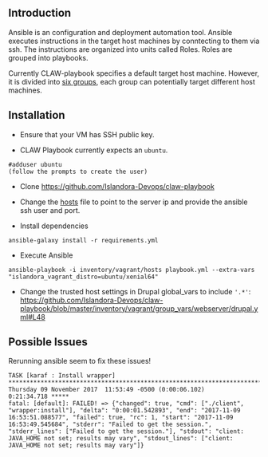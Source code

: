 ## Introduction
Ansible is an configuration and deployment automation tool.  Ansible executes instructions in the target host machines by conntecting to them via ssh.  The instructions are organized into units called Roles.  Roles are grouped into playbooks.

Currently CLAW-playbook specifies a default target host machine.  However, it is divided into [six groups](https://github.com/Islandora-Devops/claw-playbook/blob/master/inventory/vagrant/hosts), each group can potentially target different host machines.  


## Installation
* Ensure that your VM has SSH public key.  

* CLAW Playbook currently expects an `ubuntu`.  

```
#adduser ubuntu
(follow the prompts to create the user)
```
* Clone https://github.com/Islandora-Devops/claw-playbook
* Change the [hosts](https://github.com/Islandora-Devops/claw-playbook/blob/master/inventory/vagrant/hosts) file to point to the server ip and provide the ansible ssh user and port.  

* Install dependencies
```
ansible-galaxy install -r requirements.yml
```
* Execute Ansible
```
ansible-playbook -i inventory/vagrant/hosts playbook.yml --extra-vars "islandora_vagrant_distro=ubuntu/xenial64"
```

* Change the trusted host settings in Drupal global_vars to include `'.*'`: https://github.com/Islandora-Devops/claw-playbook/blob/master/inventory/vagrant/group_vars/webserver/drupal.yml#L48


## Possible Issues
Rerunning ansible seem to fix these issues!

```
TASK [karaf : Install wrapper] ***************************************************************************************************************************************
Thursday 09 November 2017  11:53:49 -0500 (0:00:06.102)       0:21:34.718 ***** 
fatal: [default]: FAILED! => {"changed": true, "cmd": ["./client", "wrapper:install"], "delta": "0:00:01.542893", "end": "2017-11-09 16:53:51.088577", "failed": true, "rc": 1, "start": "2017-11-09 16:53:49.545684", "stderr": "Failed to get the session.", "stderr_lines": ["Failed to get the session."], "stdout": "client: JAVA_HOME not set; results may vary", "stdout_lines": ["client: JAVA_HOME not set; results may vary"]}
```
